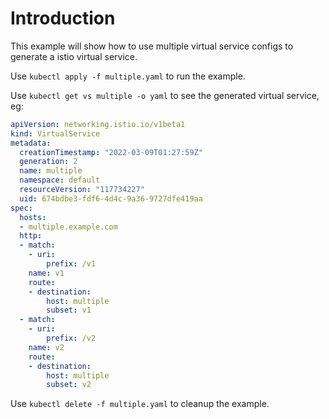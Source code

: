 # Introduction

This example will show how to use multiple virtual service configs to generate a istio virtual service. 

Use `kubectl apply -f multiple.yaml` to run the example.

Use `kubectl get vs multiple -o yaml` to see the generated virtual service, eg:

``` yaml
apiVersion: networking.istio.io/v1beta1
kind: VirtualService
metadata:
  creationTimestamp: "2022-03-09T01:27:59Z"
  generation: 2
  name: multiple
  namespace: default
  resourceVersion: "117734227"
  uid: 674bdbe3-fdf6-4d4c-9a36-9727dfe419aa
spec:
  hosts:
  - multiple.example.com
  http:
  - match:
    - uri:
        prefix: /v1
    name: v1
    route:
    - destination:
        host: multiple
        subset: v1
  - match:
    - uri:
        prefix: /v2
    name: v2
    route:
    - destination:
        host: multiple
        subset: v2
```

Use `kubectl delete -f multiple.yaml` to cleanup the example.
